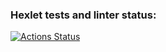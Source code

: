 ### Hexlet tests and linter status:
[![Actions Status](https://github.com/AlexanderKireev/frontend-project-11/actions/workflows/hexlet-check.yml/badge.svg)](https://github.com/AlexanderKireev/frontend-project-11/actions)